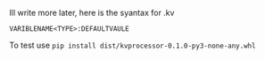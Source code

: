 Ill write more later, here is the syantax for .kv

`VARIBLENAME<TYPE>:DEFAULTVAULE`

To test use `pip install dist/kvprocessor-0.1.0-py3-none-any.whl`